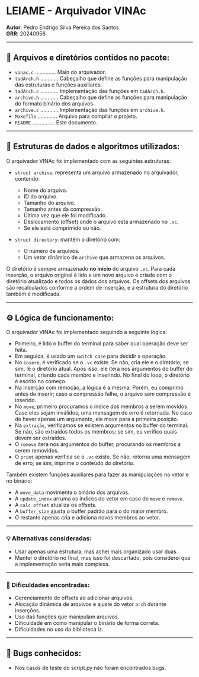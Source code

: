 # LEIAME - Arquivador VINAc

**Autor**: Pedro Endrigo Silva Pereira dos Santos  
**GRR**: 20240956

---

## 📁 Arquivos e diretórios contidos no pacote:

- `vinac.c` .............. Main do arquivador.  
- `tadArch.h` ............ Cabeçalho que define as funções para manipulação das estruturas e funções auxiliares.  
- `tadArch.c` ............ Implementação das funções em `tadArch.h`.  
- `archive.h` ............ Cabeçalho que define as funções para manipulação do formato binário dos arquivos.  
- `archive.c` ............ Implementação das funções em `archive.h`.  
- `Makefile` ............. Arquivo para compilar o projeto.  
- `README` ............... Este documento.  

---

## 🧠 Estruturas de dados e algoritmos utilizados:

O arquivador VINAc foi implementado com as seguintes estruturas:

- `struct archive`: representa um arquivo armazenado no arquivador, contendo:
  - Nome do arquivo.
  - ID do arquivo.
  - Tamanho do arquivo.
  - Tamanho antes da compressão.
  - Última vez que ele foi modificado.
  - Deslocamento (offset) onde o arquivo está armazenado no `.vc`.
  - Se ele está comprimido ou não.

- `struct directory`: mantém o diretório com:
  - O número de arquivos.
  - Um vetor dinâmico de `archive` que armazena os arquivos.

O diretório é sempre armazenado **no início** do arquivo `.vc`. Para cada inserção, o arquivo original é lido e um novo arquivo é criado com o diretório atualizado e todos os dados dos arquivos. Os offsets dos arquivos são recalculados conforme a ordem de inserção, e a estrutura do diretório também é modificada.

---

## ⚙️ Lógica de funcionamento:

O arquivador VINAc foi implementado seguindo a seguinte lógica:

- Primeiro, é lido o buffer do terminal para saber qual operação deve ser feita.
- Em seguida, é usado um `switch case` para decidir a operação.
- No `insere`, é verificado se o `.vc` existe. Se não, cria ele e o diretório; se sim, lê o diretório atual. Após isso, ele itera nos argumentos do buffer do terminal, criando cada membro e inserindo. No final do loop, o diretório é escrito no começo.
- Na inserção com remoção, a lógica é a mesma. Porém, eu comprimo antes de inserir; caso a compressão falhe, o arquivo sem compressão é inserido.
- No `move`, primeiro procuramos o índice dos membros a serem movidos. Caso eles sejam inválidos, uma mensagem de erro é retornada. No caso de haver apenas um argumento, ele move para a primeira posição.
- Na `extração`, verificamos se existem argumentos no buffer do terminal. Se não, são extraídos todos os membros; se sim, eu verifico quais devem ser extraídos.
- O `remove` itera nos argumentos do buffer, procurando os membros a serem removidos.
- O `print` apenas verifica se o `.vc` existe. Se não, retorna uma mensagem de erro; se sim, imprime o conteúdo do diretório.

Também existem funções auxiliares para fazer as manipulações no vetor e no binário:

- A `move_data` movimenta o binário dos arquivos.
- A `update_index` arruma os índices do vetor em caso de `move` e `remove`.
- A `calc_offset` atualiza os offsets.
- A `buffer_size` ajusta o buffer padrão para o do maior membro. 
- O restante apenas cria e adiciona novos membros ao vetor.

---

### 💡 Alternativas consideradas:

- Usar apenas uma estrutura, mas achei mais organizado usar duas.
- Manter o diretório no final, mas isso foi descartado, pois considerei que a implementação seria mais complexa.

---

### 🧱 Dificuldades encontradas:

- Gerenciamento de offsets ao adicionar arquivos.
- Alocação dinâmica de arquivos e ajuste do vetor `arch` durante inserções.
- Uso das funções que manipulam arquivos.
- Dificuldade em como manipular o binário de forma correta.
- Dificuldades no uso da biblioteca lz.

---

## 🐞 Bugs conhecidos:

- Nos casos de teste do script.py não foram encontrados bugs. 

